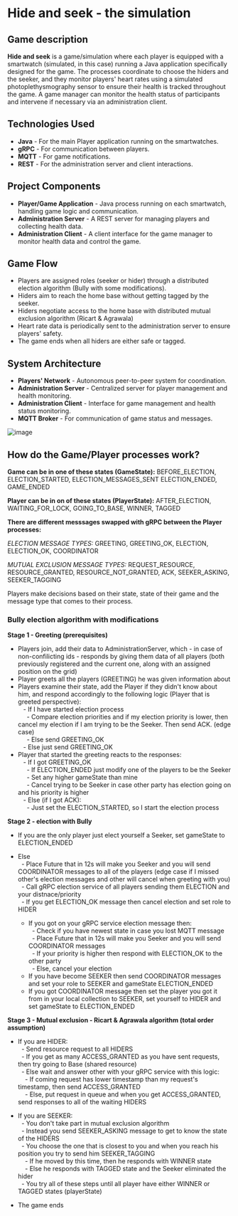 # Hide and seek - the simulation

## Game description

**Hide and seek** is a game/simulation where each player is equipped with a smartwatch (simulated, in this case) running a Java application specifically designed for the game. The processes coordinate to choose the hiders and the seeker, and they monitor players' heart rates using a simulated photoplethysmography sensor to ensure their health is tracked throughout the game. A game manager can monitor the health status of participants and intervene if necessary via an administration client.

## Technologies Used

- **Java** - For the main Player application running on the smartwatches.
- **gRPC** - For communication between players.
- **MQTT** - For game notifications.
- **REST** - For the administration server and client interactions.

## Project Components

- **Player/Game Application** - Java process running on each smartwatch, handling game logic and communication.
- **Administration Server** - A REST server for managing players and collecting health data.
- **Administration Client** - A client interface for the game manager to monitor health data and control the game.

## Game Flow

- Players are assigned roles (seeker or hider) through a distributed election algorithm (Bully with some modifications).
- Hiders aim to reach the home base without getting tagged by the seeker.
- Hiders negotiate access to the home base with distributed mutual exclusion algorithm (Ricart & Agrawala)
- Heart rate data is periodically sent to the administration server to ensure players' safety.
- The game ends when all hiders are either safe or tagged.

## System Architecture

- **Players' Network** - Autonomous peer-to-peer system for coordination.
- **Administration Server** - Centralized server for player management and health monitoring.
- **Administration Client** - Interface for game management and health status monitoring.
- **MQTT Broker** - For communication of game status and messages.

![image](https://github.com/heyimjustalex/HideAndSeekTheGame/assets/21158649/90915b49-8172-44a4-a18e-b12d870f57bc)

## How do the Game/Player processes work?

**Game can be in one of these states (GameState):** BEFORE_ELECTION, ELECTION_STARTED, ELECTION_MESSAGES_SENT ELECTION_ENDED, GAME_ENDED

**Player can be in on of these states (PlayerState):** AFTER_ELECTION, WAITING_FOR_LOCK, GOING_TO_BASE, WINNER, TAGGED

**There are different messsages swapped with gRPC between the Player processes:**

_ELECTION MESSAGE TYPES:_ GREETING, GREETING_OK, ELECTION, ELECTION_OK, COORDINATOR

_MUTUAL EXCLUSION MESSAGE TYPES:_ REQUEST_RESOURCE, RESOURCE_GRANTED, RESOURCE_NOT_GRANTED, ACK, SEEKER_ASKING, SEEKER_TAGGING

Players make decisions based on their state, state of their game and the message type that comes to their process.

### Bully election algorithm with modifications

**Stage 1 - Greeting (prerequisites)**

- Players join, add their data to AdministrationServer, which - in case of non-confilicting ids - responds by giving them data of all players (both previously registered and the current one, along with an assigned position on the grid)
- Player greets all the players (GREETING) he was given information about
- Players examine their state, add the Player if they didn't know about him, and respond accordingly to the following logic (Player that is greeted perspective): <br/>
     - If I have started election process <br/>
       - Compare election priorities and if my election priority is lower, then cancel my election if I am trying to be the Seeker. Then send ACK. (edge case) <br/>
       - Else send GREETING_OK <br/>
     - Else just send GREETING_OK <br/>
- Player that started the greeting reacts to the responses: <br/>
     - If I got GREETING_OK <br/>
       - If ELECTION_ENDED just modify one of the players to be the Seeker <br/>
       - Set any higher gameState than mine <br/>
       - Cancel trying to be Seeker in case other party has election going on and his priority is higher  <br/>
     - Else (if I got ACK): <br/>
       - Just set the ELECTION_STARTED, so I start the election process <br/>

**Stage 2 - election with Bully**

- If you are the only player just elect yourself a Seeker, set gameState to ELECTION_ENDED <br/>
- Else <br/>
    - Place Future that in 12s will make you Seeker and you will send COORDINATOR messages to all of the players (edge case if I missed other's election messages and other will cancel when greeting with you) <br/>
    - Call gRPC election service of all players sending them ELECTION and your distnace/priority <br/>
    - If you get ELECTION_OK message then cancel election and set role to HIDER <br/>

  - If you got on your gRPC service election message then: <br/>
      - Check if you have newest state in case you lost MQTT message <br/>
      - Place Future that in 12s will make you Seeker and you will send COORDINATOR messages <br/>
      - If your priority is higher then respond with ELECTION_OK to the other party <br/>
      - Else, cancel your election <br/>
  - If you have become SEEKER then send COORDINATOR messages and set your role to SEEKER and gameState ELECTION_ENDED <br/>
  - If you got COORDINATOR message then set the player you got it from in your local collection to SEEKER, set yourself to HIDER and set gameState to ELECTION_ENDED <br/>

**Stage 3 - Mutual exclusion - Ricart & Agrawala algorithm (total order assumption)**

- If you are HIDER:  <br/>
    - Send resource request to all HIDERS <br/>
    - If you get as many ACCESS_GRANTED as you have sent requests, then try going to Base (shared resource) <br/>
    - Else wait and answer other with your gRPC service with this logic: <br/>
      - If coming request has lower timestamp than my request's timestamp, then send ACCESS_GRANTED <br/>
      - Else, put request in queue and when you get ACCESS_GRANTED, send responses to all of the waiting HIDERS <br/>

- If you are SEEKER: <br/>
    - You don't take part in mutual exclusion algorithm <br/>
    - Instead you send SEEKER_ASKING message to get to know the state of the HIDERS <br/>
    - You choose the one that is closest to you and when you reach his position you try to send him SEEKER_TAGGING <br/>
      - If he moved by this time, then he responds with WINNER state <br/>
      - Else he responds with TAGGED state and the Seeker eliminated the hider <br/>
    - You try all of these steps until all player have either WINNER or TAGGED states (playerState) <br/>
- The game ends
